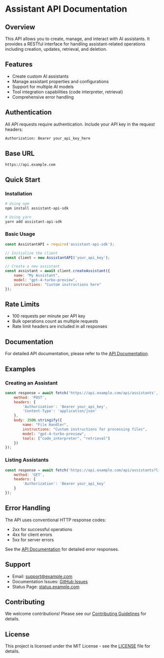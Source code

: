 # Assistant API Documentation

## Overview
This API allows you to create, manage, and interact with AI assistants. It provides a RESTful interface for handling assistant-related operations including creation, updates, retrieval, and deletion.

## Features
- Create custom AI assistants
- Manage assistant properties and configurations
- Support for multiple AI models
- Tool integration capabilities (code interpreter, retrieval)
- Comprehensive error handling

## Authentication
All API requests require authentication. Include your API key in the request headers:
```bash
Authorization: Bearer your_api_key_here
```

## Base URL
```
https://api.example.com
```

## Quick Start

### Installation
```bash
# Using npm
npm install assistant-api-sdk

# Using yarn
yarn add assistant-api-sdk
```

### Basic Usage
```javascript
const AssistantAPI = require('assistant-api-sdk');

// Initialize the client
const client = new AssistantAPI('your_api_key');

// Create a new assistant
const assistant = await client.createAssistant({
    name: "My Assistant",
    model: "gpt-4-turbo-preview",
    instructions: "Custom instructions here"
});
```

## Rate Limits
- 100 requests per minute per API key
- Bulk operations count as multiple requests
- Rate limit headers are included in all responses

## Documentation
For detailed API documentation, please refer to the [API Documentation](doc/api_doc.doc).

## Examples

### Creating an Assistant
```javascript
const response = await fetch('https://api.example.com/api/assistants', {
    method: 'POST',
    headers: {
        'Authorization': 'Bearer your_api_key',
        'Content-Type': 'application/json'
    },
    body: JSON.stringify({
        name: "File Handler",
        instructions: "Custom instructions for processing files",
        model: "gpt-4-turbo-preview",
        tools: ["code_interpreter", "retrieval"]
    })
});
```

### Listing Assistants
```javascript
const response = await fetch('https://api.example.com/api/assistants?limit=10', {
    method: 'GET',
    headers: {
        'Authorization': 'Bearer your_api_key'
    }
});
```

## Error Handling
The API uses conventional HTTP response codes:
- 2xx for successful operations
- 4xx for client errors
- 5xx for server errors

See the [API Documentation](doc/api_doc.doc) for detailed error responses.

## Support
- Email: support@example.com
- Documentation Issues: [GitHub Issues](https://github.com/example/assistant-api/issues)
- Status Page: [status.example.com](https://status.example.com)

## Contributing
We welcome contributions! Please see our [Contributing Guidelines](CONTRIBUTING.md) for details.

## License
This project is licensed under the MIT License - see the [LICENSE](LICENSE) file for details. 